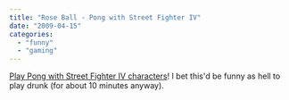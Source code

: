 ```yaml
---
title: "Rose Ball - Pong with Street Fighter IV"
date: "2009-04-15"
categories: 
  - "funny"
  - "gaming"
---
```


[Play Pong with Street Fighter IV characters](http://kotaku.com/5208999/rose-ball---pong-with-street-fighter-iv)! I bet this'd be funny as hell to play drunk (for about 10 minutes anyway).
